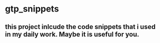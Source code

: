 # gtp_snippets
## this project inlcude the code snippets that i used in my daily work. Maybe it is useful for you.
